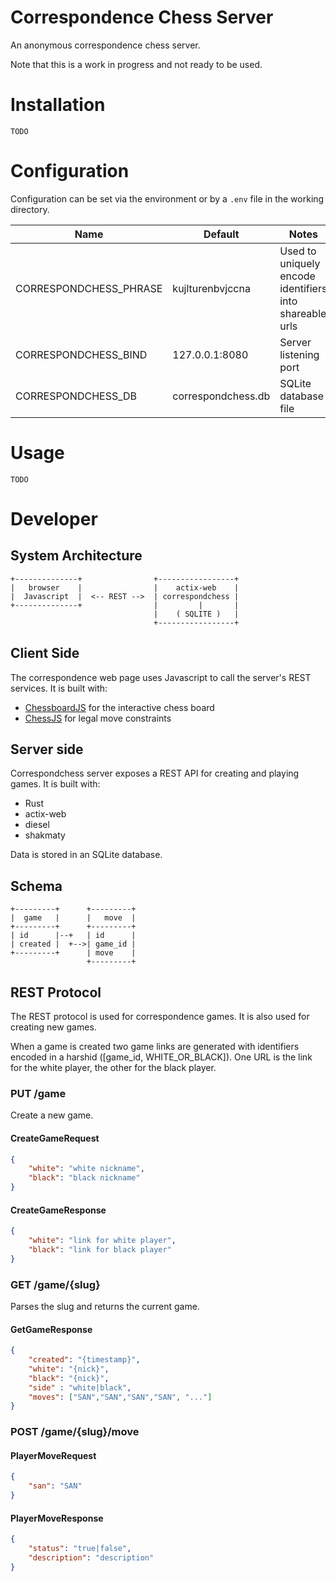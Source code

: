 # Correspondence Chess Server

An anonymous correspondence chess server. 

Note that this is a work in progress and not ready to be used.


# Installation

    TODO


# Configuration

Configuration can be set via the environment or by a `.env` file in the working
directory.

|Name|Default|Notes|
|---|---|---|
|CORRESPONDCHESS_PHRASE|kujlturenbvjccna|Used to uniquely encode identifiers into shareable urls|
|CORRESPONDCHESS_BIND|127.0.0.1:8080|Server listening port|
|CORRESPONDCHESS_DB|correspondchess.db|SQLite database file|

# Usage

    TODO 

# Developer

## System Architecture

    +--------------+                +-----------------+
    |   browser    |                |    actix-web    |
    |  Javascript  |  <-- REST -->  | correspondchess |
    +--------------+                |         |       |
                                    |    ( SQLITE )   |
                                    +-----------------+

## Client Side

The correspondence web page uses Javascript to call the server's REST services.
It is built with:

- [ChessboardJS](https://chessboardjs.com/) for the interactive chess board
- [ChessJS](https://github.com/jhlywa/chess.js) for legal move constraints

## Server side

Correspondchess server exposes a REST API for creating and playing games. It is
built with:

- Rust
- actix-web
- diesel
- shakmaty

Data is stored in an SQLite database.

## Schema

    +---------+      +---------+
    |  game   |      |   move  |
    +---------+      +---------+
    | id      |--+   | id      |
    | created |  +-->| game_id |
    +---------+      | move    |
                     +---------+


## REST Protocol

The REST protocol is used for correspondence games. It is also used for creating
new games.

When a game is created two game links are generated with identifiers encoded in a
harshid ([game_id, WHITE_OR_BLACK]). One URL is the link for the white player,
the other for the black player.

### PUT /game 

Create a new game.

#### CreateGameRequest

```json
{
	"white": "white nickname",
	"black": "black nickname"
}

```

#### CreateGameResponse

```json
{
	"white": "link for white player",
	"black": "link for black player"
}
```

### GET /game/{slug}

Parses the slug and returns the current game.

#### GetGameResponse

```json
{
	"created": "{timestamp}",
	"white": "{nick}",
	"black": "{nick}",
	"side" : "white|black",
	"moves": ["SAN","SAN","SAN","SAN", "..."]
}
```

### POST /game/{slug}/move

#### PlayerMoveRequest

```json
{
	"san": "SAN"
}
```

#### PlayerMoveResponse

```json
{ 
	"status": "true|false",
	"description": "description"
}
```

